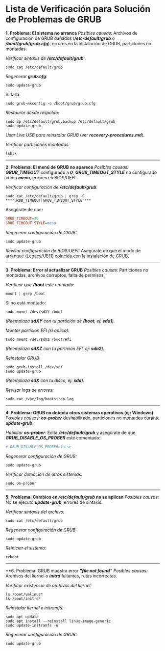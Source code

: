# Lista de Verificación para Solución de Problemas de GRUB

**1. Problema: El sistema no arranca**
*Posibles causas:* Archivos de configuración de GRUB dañados (***/etc/default/grub*** o ***/boot/grub/grub.cfg***), errores en la instalación de GRUB, particiones no montadas.

*Verificar sintaxis de ***/etc/default/grub***:*
```
sudo cat /etc/default/grub
```

*Regenerar ***grub.cfg***:*
```
sudo update-grub
```
Si falla:
```
sudo grub-mkconfig -o /boot/grub/grub.cfg
```

*Restaurar desde respaldo:*
```
sudo cp /etc/default/grub.backup /etc/default/grub
sudo update-grub
```

*Usar Live USB para reinstalar GRUB* (ver ***recovery-procedures.md***).

*Verificar particiones montadas:*
```
lsblk
```

---

**2. Problema: El menú de GRUB no aparece**
*Posibles causas:* ***GRUB_TIMEOUT*** configurado a ***0***, ***GRUB_TIMEOUT_STYLE*** no configurado como ***menu***, errores en BIOS/UEFI.

*Verificar configuración de ***/etc/default/grub***:*
```
sudo cat /etc/default/grub | grep -E ***"GRUB_TIMEOUT|GRUB_TIMEOUT_STYLE"***
```
Asegúrate de que:
```ini
GRUB_TIMEOUT=30
GRUB_TIMEOUT_STYLE=menu
```

*Regenerar configuración de GRUB:*
```
sudo update-grub
```

*Revisar configuración de BIOS/UEFI:* Asegúrate de que el modo de arranque (Legacy/UEFI) coincida con la instalación de GRUB.

---

**3. Problema: Error al actualizar GRUB**
*Posibles causas:* Particiones no montadas, archivos corruptos, falta de permisos.

*Verificar que ***/boot*** esté montado:*
```
mount | grep /boot
```
Si no está montado:
```
sudo mount /dev/sdXY /boot
```
*(Reemplaza ***sdXY*** con tu partición de ***/boot***, ej: ***sda1***).*

*Montar partición EFI (si aplica):*
```
sudo mount /dev/sdXZ /boot/efi
```
*(Reemplaza ***sdXZ*** con tu partición EFI, ej: ***sda2***).*

*Reinstalar GRUB:*
```
sudo grub-install /dev/sdX
sudo update-grub
```
*(Reemplaza ***sdX*** con tu disco, ej: ***sda***).*

*Revisar logs de errores:*
```
sudo cat /var/log/bootstrap.log
```

---

**4. Problema: GRUB no detecta otros sistemas operativos (ej: Windows)**
*Posibles causas:* ***os-prober*** deshabilitado, particiones no montadas durante ***update-grub***.

*Habilitar ***os-prober***:* Edita ***/etc/default/grub*** y asegúrate de que ***GRUB_DISABLE_OS_PROBER*** esté comentado:
```ini
# GRUB_DISABLE_OS_PROBER=false
```

*Regenerar configuración de GRUB:*
```
sudo update-grub
```

*Verificar detección de otros sistemas:*
```
sudo os-prober
```

---

**5. Problema: Cambios en ***/etc/default/grub*** no se aplican**
*Posibles causas:* No se ejecutó ***update-grub***, errores de sintaxis.

*Verificar sintaxis del archivo:*
```
sudo cat /etc/default/grub
```

*Regenerar configuración de GRUB:*
```
sudo update-grub
```

*Reiniciar el sistema:*
```
reboot
```

---

**6. Problema: GRUB muestra error ***"file not found"***
*Posibles causas:* Archivos del kernel o ***initrd*** faltantes, rutas incorrectas.

*Verificar existencia de archivos del kernel:*
```
ls /boot/vmlinuz*
ls /boot/initrd*
```

*Reinstalar kernel e initramfs:*
```
sudo apt update
sudo apt install --reinstall linux-image-generic
sudo update-initramfs -u
```

*Regenerar configuración de GRUB:*
```
sudo update-grub
```
